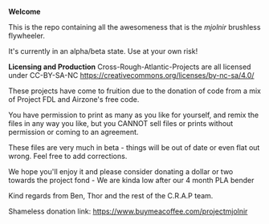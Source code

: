 **Welcome**

This is the repo containing all the awesomeness that is the *mjolnir* brushless flywheeler.

It's currently in an alpha/beta state. Use at your own risk!



**Licensing and Production**
Cross-Rough-Atlantic-Projects are all licensed under CC-BY-SA-NC https://creativecommons.org/licenses/by-nc-sa/4.0/

These projects have come to fruition due to the donation of code from a mix of Project FDL and Airzone's free code. 

You have permission to print as many as you like for yourself, and remix the files in any way you like, but you CANNOT sell files or prints without permission or coming to an agreement.

These files are very much in beta - things will be out of date or even flat out wrong.  Feel free to add corrections.

We hope you'll enjoy it and please consider donating a dollar or two towards the project fond - We are kinda low after our 4 month PLA bender 

Kind regards from Ben, Thor and the rest of the C.R.A.P team. 

Shameless donation link:
https://www.buymeacoffee.com/projectmjolnir